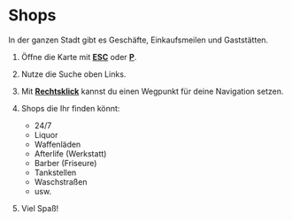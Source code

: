 # Shops

In der ganzen Stadt gibt es Geschäfte, Einkaufsmeilen und Gaststätten.

1. Öffne die Karte mit **[ESC](#)** oder **[P](#)**.

2. Nutze die Suche oben Links.

3. Mit **[Rechtsklick](#)** kannst du einen Wegpunkt für deine Navigation setzen.

4. Shops die Ihr finden könnt:

    - 24/7
    - Liquor
    - Waffenläden
    - Afterlife (Werkstatt)
    - Barber (Friseure)
    - Tankstellen
    - Waschstraßen
    - usw.

5. Viel Spaß!